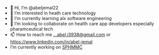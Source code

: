 - 👋 Hi, I’m @abeljemal22
- 👀 I’m interested in heath care technology 
- 🌱 I’m currently learning alx software engineering 
- 💞️ I’m looking to collaborate on health care app developers especially pharamceutical tech
- 📫 How to reach me ...abel.j3938@gmail.com or https://www.linkedin.com/in/abel-jemal
-  I’m currently working on <a href="https://sphmmc.edu.et/">SPHMMC</a>

<!---
abeljemal22/abeljemal22 is a ✨ special ✨ repository because its `README.md` (this file) appears on your GitHub profile.
You can click the Preview link to take a look at your changes.
--->
